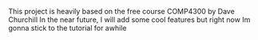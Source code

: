 This project is heavily based on the free course COMP4300 by Dave Churchill 
In the near future, I will add some cool features but right now Im gonna stick to the tutorial for awhile
